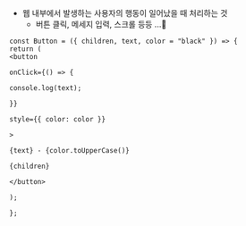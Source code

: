 - 웹 내부에서 발생하는 사용자의 행동이 일어났을 때 처리하는 것
	- 버튼 클릭, 메세지 입력, 스크롤 등등 ...

```
const Button = ({ children, text, color = "black" }) => {
return (
<button

onClick={() => {

console.log(text);

}}

style={{ color: color }}

>

{text} - {color.toUpperCase()}

{children}

</button>

);

};
```